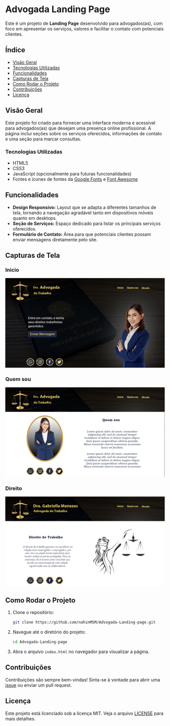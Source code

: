 # Advogada Landing Page

Este é um projeto de **Landing Page** desenvolvido para advogados(as), com foco em apresentar os serviços, valores e facilitar o contato com potenciais clientes.

## Índice

- [Visão Geral](#visão-geral)
- [Tecnologias Utilizadas](#tecnologias-utilizadas)
- [Funcionalidades](#funcionalidades)
- [Capturas de Tela](#capturas-de-tela)
- [Como Rodar o Projeto](#como-rodar-o-projeto)
- [Contribuições](#contribuições)
- [Licença](#licença)

## Visão Geral

Este projeto foi criado para fornecer uma interface moderna e acessível para advogados(as) que desejam uma presença online profissional. A página inclui seções sobre os serviços oferecidos, informações de contato e uma seção para marcar consultas.

### Tecnologias Utilizadas

- HTML5
- CSS3
- JavaScript (opcionalmente para futuras funcionalidades)
- Fontes e ícones de fontes da [Google Fonts](https://fonts.google.com/) e [Font Awesome](https://fontawesome.com/)

## Funcionalidades

- **Design Responsivo:** Layout que se adapta a diferentes tamanhos de tela, tornando a navegação agradável tanto em dispositivos móveis quanto em desktops.
- **Seção de Serviços:** Espaço dedicado para listar os principais serviços oferecidos.
- **Formulário de Contato:** Área para que potenciais clientes possam enviar mensagens diretamente pelo site.

## Capturas de Tela

### Inicio

![](Layout/1-inicio.jpg)

### Quem sou

![](./Layout/2-quem-sou.jpg)

### Direito

![](./Layout/3-direito.jpg)

## Como Rodar o Projeto

1. Clone o repositório:
   ```bash
   git clone https://github.com/nahinMSM/Advogada-Landing-page.git
   ```
2. Navegue até o diretório do projeto:
   ```bash
   cd Advogada-Landing-page
   ```
3. Abra o arquivo `index.html` no navegador para visualizar a página.

## Contribuições

Contribuições são sempre bem-vindas! Sinta-se à vontade para abrir uma [issue](https://github.com/nahinMSM/Advogada-Landing-page/issues) ou enviar um pull request.

## Licença

Este projeto está licenciado sob a licença MIT. Veja o arquivo [LICENSE](./LICENSE) para mais detalhes.

